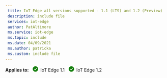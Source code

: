 ```yaml
---
 title: IoT Edge all versions supported - 1.1 (LTS) and 1.2 (Preview)
 description: include file
 services: iot-edge
 author: PatAltimore
 ms.service: iot-edge
 ms.topic: include
 ms.date: 04/09/2021
 ms.author: patricka
 ms.custom: include file
---
```


**Applies to:** ![yes icon](./media/iot-edge-version/yes-icon.png) IoT Edge 1.1 ![yes icon](./media/iot-edge-version/yes-icon.png) IoT Edge 1.2
